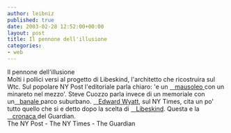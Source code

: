 ```yaml
---
author: leibniz
published: true
date: 2003-02-28 12:52:00+00:00
layout: post
title: Il pennone dell'illusione  
categories:
- web
---
```


Il pennone dell'illusione  
   Molti i pollici versi al progetto di Libeskind, l'architetto che ricostruira sul Wtc. Sul popolare NY Post l'editoriale parla chiaro: 'e un  [   mausoleo ][1]con un minareto nel mezzo'. Steve Cuozzo parla invece di un memoriale con un[   banale ][2]parco suburbano.  [   Edward Wyatt][3], sul NY Times, cita un po' tutto quello che si e detto dopo la scelta di  [   Libeskind][4]. Questa e la  [   cronaca ][5]del Guardian.  
The NY Post - The NY Times - The Guardian

[1]:	http://www.nypost.com/postopinion/editorial/55216.htm
[2]:	http://www.nypost.com/postopinion/opedcolumnists/55212.htm
[3]:	http://www.nytimes.com/2003/02/28/nyregion/28REBU.html
[4]:	http://www.guardian.co.uk/september11/story/0,11209,904578,00.html
[5]:	http://www.guardian.co.uk/september11/story/0,11209,904651,00.html